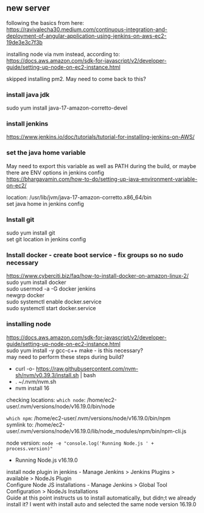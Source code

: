 ## new server
following the basics from here:  
https://ravivalecha30.medium.com/continuous-integration-and-deployment-of-angular-application-using-jenkins-on-aws-ec2-19de3e3c7f3b  

installing node via nvm instead, according to:  
https://docs.aws.amazon.com/sdk-for-javascript/v2/developer-guide/setting-up-node-on-ec2-instance.html  
  
skipped installing pm2. May need to come back to this?

  
  
### install java jdk
sudo yum install java-17-amazon-corretto-devel  

### install jenkins
https://www.jenkins.io/doc/tutorials/tutorial-for-installing-jenkins-on-AWS/  

### set the java home variable 
May need to export this variable as well as PATH during the build, or maybe there are ENV options in jenkins config  
https://bhargavamin.com/how-to-do/setting-up-java-environment-variable-on-ec2/  
  
location:
/usr/lib/jvm/java-17-amazon-corretto.x86_64/bin  
set java home in jenkins config  
  
### Install git
sudo yum install git  
set git location in jenkins config  

### Install docker - create boot service - fix groups so no sudo necessary  
https://www.cyberciti.biz/faq/how-to-install-docker-on-amazon-linux-2/  
sudo yum install docker  
sudo usermod -a -G docker jenkins  
newgrp docker  
sudo systemctl enable docker.service  
sudo systemctl start docker.service  
  
  
### installing node
https://docs.aws.amazon.com/sdk-for-javascript/v2/developer-guide/setting-up-node-on-ec2-instance.html  
sudo yum install -y gcc-c++ make - is this necessary?  
may need to perform these steps during build?
 - curl -o- https://raw.githubusercontent.com/nvm-sh/nvm/v0.39.3/install.sh | bash
 - . ~/.nvm/nvm.sh
 - nvm install 16

checking locations:
`which node`: /home/ec2-user/.nvm/versions/node/v16.19.0/bin/node  
  
`which npm`: /home/ec2-user/.nvm/versions/node/v16.19.0/bin/npm  
symlink to: /home/ec2-user/.nvm/versions/node/v16.19.0/lib/node_modules/npm/bin/npm-cli.js  
  
node version: `node -e "console.log('Running Node.js ' + process.version)"  `
 - Running Node.js v16.19.0
  
install node plugin in jenkins - Manage Jenkins > Jenkins Plugins > available > NodeJs Plugin  
Configure Node JS installations - Manage Jenkins > Global Tool Configuration > NodeJs Installations  
Guide at this point instructs us to install automatically, but didn;t we already install it? I went with install auto and selected the same node version 16.19.0



